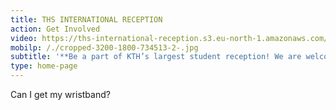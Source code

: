 ```yaml
---
title: THS INTERNATIONAL RECEPTION
action: Get Involved
video: https://ths-international-reception.s3.eu-north-1.amazonaws.com/osqvik.mp4
mobilp: /./cropped-3200-1800-734513-2-.jpg
subtitle: '**Be a part of KTH’s largest student reception! We are welcomming all international students!**'
type: home-page
---
```

Can I get my wristband?
